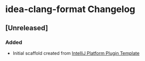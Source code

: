 <!-- Keep a Changelog guide -> https://keepachangelog.com -->

# idea-clang-format Changelog

## [Unreleased]
### Added
- Initial scaffold created from [IntelliJ Platform Plugin Template](https://github.com/JetBrains/intellij-platform-plugin-template)
